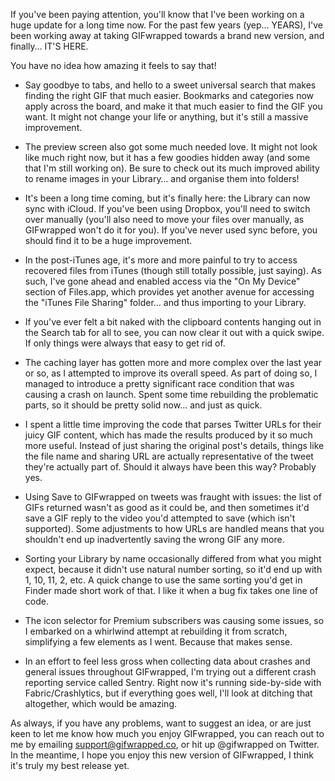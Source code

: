 If you've been paying attention, you'll know that I've been working on a huge update for a long time now. For the past few years (yep… YEARS), I've been working away at taking GIFwrapped towards a brand new version, and finally… IT'S HERE.

You have no idea how amazing it feels to say that!

- Say goodbye to tabs, and hello to a sweet universal search that makes finding the right GIF that much easier. Bookmarks and categories now apply across the board, and make it that much easier to find the GIF you want. It might not change your life or anything, but it's still a massive improvement.

- The preview screen also got some much needed love. It might not look like much right now, but it has a few goodies hidden away (and some that I'm still working on). Be sure to check out its much improved ability to rename images in your Library… and organise them into folders! 

- It's been a long time coming, but it's finally here: the Library can now sync with iCloud. If you've been using Dropbox, you'll need to switch over manually (you'll also need to move your files over manually, as GIFwrapped won't do it for you). If you've never used sync before, you should find it to be a huge improvement.

- In the post-iTunes age, it's more and more painful to try to access recovered files from iTunes (though still totally possible, just saying). As such, I've gone ahead and enabled access via the "On My Device" section of Files.app, which provides yet another avenue for accessing the "iTunes File Sharing" folder… and thus importing to your Library.

- If you've ever felt a bit naked with the clipboard contents hanging out in the Search tab for all to see, you can now clear it out with a quick swipe. If only things were always that easy to get rid of.

- The caching layer has gotten more and more complex over the last year or so, as I attempted to improve its overall speed. As part of doing so, I managed to introduce a pretty significant race condition that was causing a crash on launch. Spent some time rebuilding the problematic parts, so it should be pretty solid now… and just as quick.

- I spent a little time improving the code that parses Twitter URLs for their juicy GIF content, which has made the results produced by it so much more useful. Instead of just sharing the original post's details, things like the file name and sharing URL are actually representative of the tweet they're actually part of. Should it always have been this way? Probably yes.

- Using Save to GIFwrapped on tweets was fraught with issues: the list of GIFs returned wasn't as good as it could be, and then sometimes it'd save a GIF reply to the video you'd attempted to save (which isn't supported). Some adjustments to how URLs are handled means that you shouldn't end up inadvertently saving the wrong GIF any more.

- Sorting your Library by name occasionally differed from what you might expect, because it didn't use natural number sorting, so it'd end up with 1, 10, 11, 2, etc. A quick change to use the same sorting you'd get in Finder made short work of that. I like it when a bug fix takes one line of code.

- The icon selector for Premium subscribers was causing some issues, so I embarked on a whirlwind attempt at rebuilding it from scratch, simplifying a few elements as I went. Because that makes sense.

- In an effort to feel less gross when collecting data about crashes and general issues throughout GIFwrapped, I'm trying out a different crash reporting service called Sentry. Right now it's running side-by-side with Fabric/Crashlytics, but if everything goes well, I'll look at ditching that altogether, which would be amazing.

As always, if you have any problems, want to suggest an idea, or are just keen to let me know how much you enjoy GIFwrapped, you can reach out to me by emailing support@gifwrapped.co, or hit up @gifwrapped on Twitter. In the meantime, I hope you enjoy this new version of GIFwrapped, I think it's truly my best release yet.